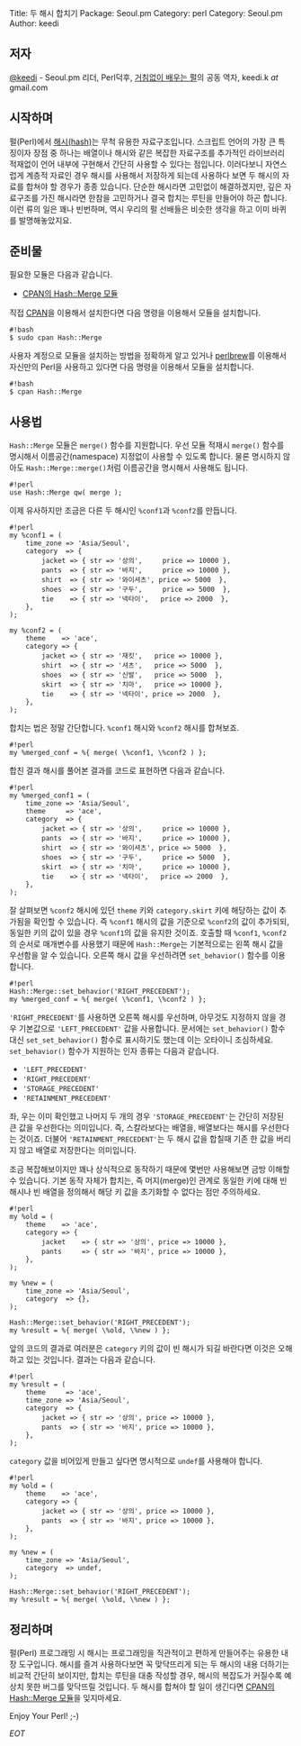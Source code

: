 Title:    두 해시 합치기
Package:  Seoul.pm
Category: perl
Category: Seoul.pm
Author:   keedi

저자
-----

[@keedi][twitter-keedi] - Seoul.pm 리더, Perl덕후,
[거침없이 배우는 펄][yes24-4433208]의 공동 역자, keedi.k _at_ gmail.com


시작하며
---------

펄(Perl)에서 [해시(hash)][wiki-hash-functions]는 무척 유용한 자료구조입니다.
스크립트 언어의 가장 큰 특징이자 장점 중 하나는 배열이나 해시와 같은
복잡한 자료구조를 추가적인 라이브러리 적재없이 언어 내부에 구현해서
간단히 사용할 수 있다는 점입니다.
이러다보니 자연스럽게 계층적 자료인 경우 해시를 사용해서 저장하게 되는데
사용하다 보면 두 해시의 자료를 합쳐야 할 경우가 종종 있습니다.
단순한 해시라면 고민없이 해결하겠지만, 깊은 자료구조를 가진 해시라면
한참을 고민하거나 결국 합치는 루틴을 만들어야 하곤 합니다.
이런 류의 일은 꽤나 빈번하며, 역시 우리의 펄 선배들은
비슷한 생각을 하고 이미 바퀴를 발명해놓았지요.


준비물
-------

필요한 모듈은 다음과 같습니다.

- [CPAN의 Hash::Merge 모듈][cpan-hash-merge]

직접 [CPAN][cpan]을 이용해서 설치한다면 다음 명령을 이용해서 모듈을 설치합니다.

    #!bash
    $ sudo cpan Hash::Merge

사용자 계정으로 모듈을 설치하는 방법을 정확하게 알고 있거나
[perlbrew][home-perlbrew]를 이용해서 자신만의 Perl을 사용하고 있다면
다음 명령을 이용해서 모듈을 설치합니다.

    #!bash
    $ cpan Hash::Merge


사용법
-------

`Hash::Merge` 모듈은 `merge()` 함수를 지원합니다.
우선 모듈 적재시 `merge()` 함수를 명시해서 이름공간(namespace) 지정없이 사용할 수 있도록 합니다.
물론 명시하지 않아도 `Hash::Merge::merge()`처럼 이름공간을 명시해서 사용해도 됩니다.

    #!perl
    use Hash::Merge qw( merge );

이제 유사하지만 조금은 다른 두 해시인 `%conf1`과 `%conf2`를 만듭니다.

    #!perl
    my %conf1 = (
        time_zone => 'Asia/Seoul',
        category  => {
            jacket => { str => '상의',     price => 10000 },
            pants  => { str => '바지',     price => 10000 },
            shirt  => { str => '와이셔츠', price => 5000  },
            shoes  => { str => '구두',     price => 5000  },
            tie    => { str => '넥타이',   price => 2000  },
        },
    );

    my %conf2 = (
        theme    => 'ace',
        category => {
            jacket => { str => '재킷',   price => 10000 },
            shirt  => { str => '셔츠',   price => 5000  },
            shoes  => { str => '신발',   price => 5000  },
            skirt  => { str => '치마',   price => 10000 },
            tie    => { str => '넥타이', price => 2000  },
        },
    );

합치는 법은 정말 간단합니다.
`%conf1` 해시와 `%conf2` 해시를 합쳐보죠.

    #!perl
    my %merged_conf = %{ merge( \%conf1, \%conf2 ) };

합친 결과 해시를 풀어본 결과를 코드로 표현하면 다음과 같습니다.

    #!perl
    my %merged_conf1 = (
        time_zone => 'Asia/Seoul',
        theme     => 'ace',
        category  => {
            jacket => { str => '상의',     price => 10000 },
            pants  => { str => '바지',     price => 10000 },
            shirt  => { str => '와이셔츠', price => 5000  },
            shoes  => { str => '구두',     price => 5000  },
            skirt  => { str => '치마',     price => 10000 },
            tie    => { str => '넥타이',   price => 2000  },
        },
    );

잘 살펴보면 `%conf2` 해시에 있던 `theme` 키와 `category.skirt` 키에
해당하는 값이 추가됨을 확인할 수 있습니다.
즉 `%conf1` 해시의 값을 기준으로 `%conf2`의 값이 추가되되,
동일한 키의 값이 있을 경우 `%conf1`의 값을 유지한 것이죠.
호출할 때 `%conf1`, `%conf2`의 순서로 매개변수를 사용했기 때문에
`Hash::Merge`는 기본적으로는 왼쪽 해시 값을 우선함을 알 수 있습니다.
오른쪽 해시 값을 우선하려면 `set_behavior()` 함수를 이용합니다.

    #!perl
    Hash::Merge::set_behavior('RIGHT_PRECEDENT');
    my %merged_conf = %{ merge( \%conf1, \%conf2 ) };

`'RIGHT_PRECEDENT'`를 사용하면 오른쪽 해시를 우선하며,
아무것도 지정하지 않을 경우 기본값으로 `'LEFT_PRECEDENT'` 값을 사용합니다.
문서에는 `set_behavior()` 함수 대신 `set_set_behavior()` 함수로
표시하기도 했는데 이는 오타이니 조심하세요.
`set_behavior()` 함수가 지원하는 인자 종류는 다음과 같습니다.

- `'LEFT_PRECEDENT'`
- `'RIGHT_PRECEDENT'`
- `'STORAGE_PRECEDENT'`
- `'RETAINMENT_PRECEDENT'`

좌, 우는 이미 확인했고 나머지 두 개의 경우 `'STORAGE_PRECEDENT'`는 간단히 저장된 큰 값을 우선한다는 의미입니다.
즉, 스칼라보다는 배열을, 배열보다는 해시를 우선한다는 것이죠.
더불어 `'RETAINMENT_PRECEDENT'`는 두 해시 값을 합칠때
기존 한 값을 버리지 않고 배열로 저장한다는 의미입니다.

조금 복잡해보이지만 꽤나 상식적으로 동작하기 때문에
몇번만 사용해보면 금방 이해할 수 있습니다.
기본 동작 자체가 합치는, 즉 머지(merge)인 관계로 동일한 키에 대해
빈 해시나 빈 배열을 정의해서 해당 키 값을 초기화할 수 없다는 점만 주의하세요.

    #!perl
    my %old = (
        theme    => 'ace',
        category => {
            jacket    => { str => '상의', price => 10000 },
            pants     => { str => '바지', price => 10000 },
        },
    );

    my %new = (
        time_zone => 'Asia/Seoul',
        category  => {},
    );

    Hash::Merge::set_behavior('RIGHT_PRECEDENT');
    my %result = %{ merge( \%old, \%new ) };

앞의 코드의 결과로 여러분은 `category` 키의 값이 빈 해시가
되길 바란다면 이것은 오해하고 있는 것입니다.
결과는 다음과 같습니다.

    #!perl
    my %result = (
        theme     => 'ace',
        time_zone => 'Asia/Seoul',
        category  => {
            jacket => { str => '상의', price => 10000 },
            pants  => { str => '바지', price => 10000 },
        },
    );

`category` 값을 비어있게 만들고 싶다면 명시적으로 `undef`를 사용해야 합니다.

    #!perl
    my %old = (
        theme    => 'ace',
        category => {
            jacket => { str => '상의', price => 10000 },
            pants  => { str => '바지', price => 10000 },
        },
    );

    my %new = (
        time_zone => 'Asia/Seoul',
        category  => undef,
    );

    Hash::Merge::set_behavior('RIGHT_PRECEDENT');
    my %result = %{ merge( \%old, \%new ) };


정리하며
---------

펄(Perl) 프로그래밍 시 해시는 프로그래밍을 직관적이고 편하게 만들어주는 유용한 내장 도구입니다.
해시를 즐겨 사용하다보면 꼭 맞닥뜨리게 되는 두 해시의 내용 더하기는 비교적 간단히 보이지만,
합치는 루틴을 대충 작성할 경우, 해시의 복잡도가 커질수록 예상치 못한 버그를 맞닥뜨릴 것입니다.
두 해시를 합쳐야 할 일이 생긴다면 [CPAN의 Hash::Merge 모듈][cpan-hash-merge]을 잊지마세요.

Enjoy Your Perl! ;-)

_EOT_


[cpan-hash-merge]:              https://metacpan.org/pod/Hash::Merge
[cpan]:                         http://www.cpan.org/
[home-perlbrew]:                http://perlbrew.pl/
[twitter-keedi]:                http://twitter.com/#!/keedi
[wiki-hash-functions]:          https://en.wikipedia.org/wiki/Hash_function
[yes24-4433208]:                http://www.yes24.com/24/goods/4433208
